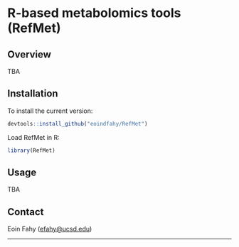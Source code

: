 R-based metabolomics tools (RefMet)
================

## Overview
TBA

## Installation

To install the current version:

``` r
devtools::install_github("eoindfahy/RefMet")
```

Load RefMet in R:

``` r
library(RefMet)
```

## Usage
TBA

## Contact

Eoin Fahy (efahy@ucsd.edu)

------------------------------------------------------------------------


